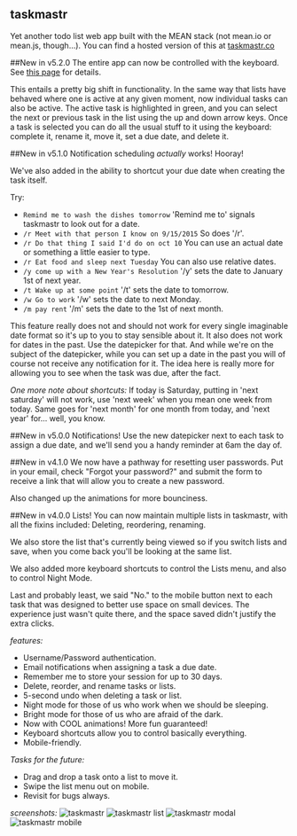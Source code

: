 ## taskmastr
Yet another todo list web app built with the MEAN stack (not mean.io or mean.js, though...). You can find a hosted version of this at [taskmastr.co](http://www.taskmastr.co)

##New in v5.2.0
The entire app can now be controlled with the keyboard. See [this page](https://github.com/patrickfatrick/taskmastr/wiki/Keyboard-shortcuts) for details.

This entails a pretty big shift in functionality. In the same way that lists have behaved where one is active at any given moment, now individual tasks can also be active. The active task is highlighted in green, and you can select the next or previous task in the list using the up and down arrow keys. Once a task is selected you can do all the usual stuff to it using the keyboard: complete it, rename it, move it, set a due date, and delete it.

##New in v5.1.0
Notification scheduling _actually_ works! Hooray!

We've also added in the ability to shortcut your due date when creating the task itself.

Try:
- `Remind me to wash the dishes tomorrow` 'Remind me to' signals taskmastr to look out for a date.
- `/r Meet with that person I know on 9/15/2015` So does '/r'.
- `/r Do that thing I said I'd do on oct 10` You can use an actual date or something a little easier to type.
- `/r Eat food and sleep next Tuesday` You can also use relative dates.
- `/y come up with a New Year's Resolution` '/y' sets the date to January 1st of next year.
- `/t Wake up at some point` '/t' sets the date to tomorrow.
- `/w Go to work` '/w' sets the date to next Monday.
- `/m pay rent` '/m' sets the date to the 1st of next month.

This feature really does not and should not work for every single imaginable date format so it's up to you to stay sensible about it. It also does not work for dates in the past. Use the datepicker for that. And while we're on the subject of the datepicker, while you can set up a date in the past you will of course not receive any notification for it. The idea here is really more for allowing you to see when the task was due, after the fact.

_One more note about shortcuts:_ If today is Saturday, putting in 'next saturday' will not work, use 'next week' when you mean one week from today. Same goes for 'next month' for one month from today, and 'next year' for... well, you know.

##New in v5.0.0
Notifications! Use the new datepicker next to each task to assign a due date, and we'll send you a handy reminder at 6am the day of.

##New in v4.1.0
We now have a pathway for resetting user passwords. Put in your email, check "Forgot your password?" and submit the form to receive a link that will allow you to create a new password.

Also changed up the animations for more bounciness.

##New in v4.0.0
Lists! You can now maintain multiple lists in taskmastr, with all the fixins included: Deleting, reordering, renaming.

We also store the list that's currently being viewed so if you switch lists and save, when you come back you'll be looking at the same list.

We also added more keyboard shortcuts to control the Lists menu, and also to control Night Mode.

Last and probably least, we said "No." to the mobile button next to each task that was designed to better use space on small devices. The experience just wasn't quite there, and the space saved didn't justify the extra clicks.

_features:_
- Username/Password authentication.
- Email notifications when assigning a task a due date.
- Remember me to store your session for up to 30 days.
- Delete, reorder, and rename tasks or lists.
- 5-second undo when deleting a task or list.
- Night mode for those of us who work when we should be sleeping.
- Bright mode for those of us who are afraid of the dark.
- Now with COOL animations! More fun guaranteed!
- Keyboard shortcuts allow you to control basically everything.
- Mobile-friendly.

_Tasks for the future:_
- Drag and drop a task onto a list to move it.
- Swipe the list menu out on mobile.
- Revisit for bugs always.

_screenshots:_
![taskmastr](https://raw.githubusercontent.com/patrickfatrick/taskmastr/master/images/taskmastr-basic-usage-1.png)
![taskmastr list](https://raw.githubusercontent.com/patrickfatrick/taskmastr/master/images/taskmastr-basic-usage-2a.png)
![taskmastr modal](https://raw.githubusercontent.com/patrickfatrick/taskmastr/master/images/screenshot3.png)
![taskmastr mobile](https://raw.githubusercontent.com/patrickfatrick/taskmastr/master/images/screenshot4.png)

